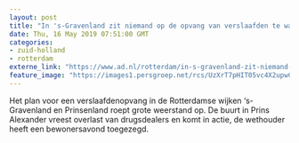 ```yaml
---
layout: post
title: "In 's-Gravenland zit niemand op de opvang van verslaafden te wachten"
date: Thu, 16 May 2019 07:51:00 GMT
categories: 
- zuid-holland 
- rotterdam 
externe_link: "https://www.ad.nl/rotterdam/in-s-gravenland-zit-niemand-op-de-opvang-van-verslaafden-te-wachten~a51a3072/"
feature_image: "https://images1.persgroep.net/rcs/UzXrT7pHIT05vc4X2upwCmjqbBY/diocontent/148384097/_fitwidth/400/?appId=21791a8992982cd8da851550a453bd7f&quality=0.7"
---
```


Het plan voor een verslaafdenopvang in de Rotterdamse wijken ‘s-Gravenland en Prinsenland roept grote weerstand op. De buurt in Prins Alexander vreest overlast van drugsdealers en komt in actie, de wethouder heeft een bewonersavond toegezegd.
